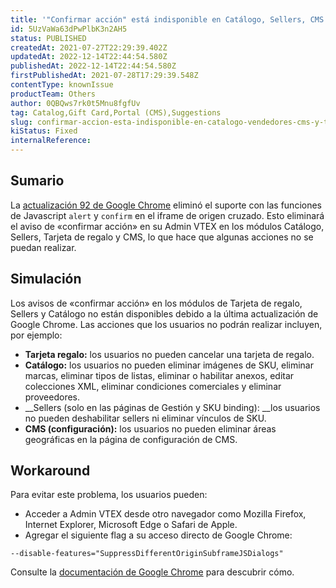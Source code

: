 ```yaml
---
title: '"Confirmar acción" está indisponible en Catálogo, Sellers, CMS y Tarjeta de regalo por Google Chrome'
id: 5UzVaWa63dPwPlbK3n2AH5
status: PUBLISHED
createdAt: 2021-07-27T22:29:39.402Z
updatedAt: 2022-12-14T22:44:54.580Z
publishedAt: 2022-12-14T22:44:54.580Z
firstPublishedAt: 2021-07-28T17:29:39.548Z
contentType: knownIssue
productTeam: Others
author: 0QBQws7rk0t5Mnu8fgfUv
tag: Catalog,Gift Card,Portal (CMS),Suggestions
slug: confirmar-accion-esta-indisponible-en-catalogo-vendedores-cms-y-tarjeta-de
kiStatus: Fixed
internalReference:  
---
```


## Sumario

La [actualización 92 de Google Chrome](https://chromestatus.com/feature/5148698084376576) eliminó el suporte con las funciones de Javascript `alert` y `confirm` en el iframe de origen cruzado. Esto eliminará el aviso de «confirmar acción» en su Admin VTEX en los módulos Catálogo, Sellers, Tarjeta de regalo y CMS, lo que hace que algunas acciones no se puedan realizar.


## Simulación


Los avisos de «confirmar acción» en los módulos de Tarjeta de regalo, Sellers y Catálogo no están disponibles debido a la última actualización de Google Chrome. Las acciones que los usuarios no podrán realizar incluyen, por ejemplo:

- __Tarjeta regalo:__ los usuarios no pueden cancelar una tarjeta de regalo.
- __Catálogo:__ los usuarios no pueden eliminar imágenes de SKU, eliminar marcas, eliminar tipos de listas, eliminar o habilitar anexos, editar colecciones XML, eliminar condiciones comerciales y eliminar proveedores.
- __Sellers (solo en las páginas de Gestión y SKU binding): __los usuarios no pueden deshabilitar sellers ni eliminar vínculos de SKU.
- __CMS (configuración):__ los usuarios no pueden eliminar áreas geográficas en la página de configuración de CMS.


## Workaround

Para evitar este problema, los usuarios pueden:

- Acceder a Admin VTEX desde otro navegador como Mozilla Firefox, Internet Explorer, Microsoft Edge o Safari de Apple.  
- Agregar el siguiente flag a su acceso directo de Google Chrome:  

`--disable-features="SuppressDifferentOriginSubframeJSDialogs"`   

Consulte la [documentación de Google Chrome](https://support.google.com/chrome/a/answer/6271282?hl=en#zippy=%2Cwindows) para descubrir cómo.  


